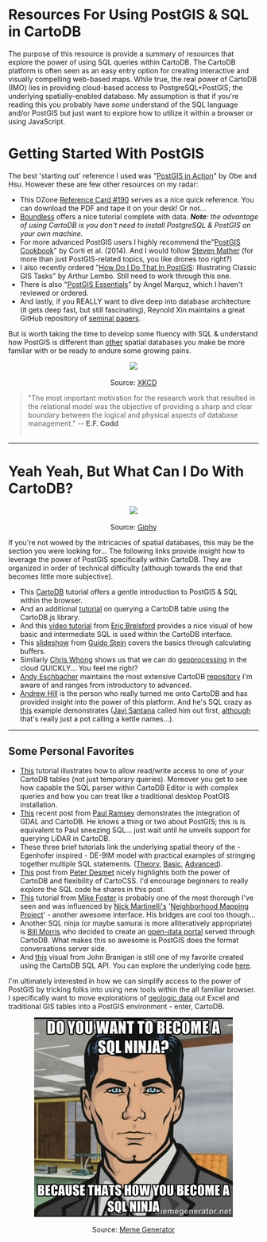 # **Resources For Using PostGIS & SQL in CartoDB**

The purpose of this resource is provide a summary of resources that explore the power of using SQL queries within CartoDB. The CartoDB platform is often seen as an easy entry option for creating interactive and visually compelling web-based maps. While true, the real power of CartoDB (IMO) lies in providing cloud-based access to PostgreSQL+PostGIS; the underlying spatially-enabled database. My assumption is that if you're reading this you probably have *some* understand of the SQL language and/or PostGIS but just want to explore how to utilize it within a browser or using JavaScript. 

# **Getting Started With PostGIS**

The best 'starting out' reference I used was "[PostGIS in Action](https://www.manning.com/books/postgis-in-action-second-edition)" by Obe and Hsu. However these are few other resources on my radar:

* This DZone [Reference Card #190](https://dzone.com/refcardz/essential-postgis) serves as a nice quick reference. You can download the PDF and tape it on your desk! Or not... 
* [Boundless](http://workshops.boundlessgeo.com/postgis-intro/) offers a nice tutorial complete with data. ***Note**: the advantage of using CartoDB is you don't need to install PostgreSQL & PostGIS on your own machine.*
* For more advanced PostGIS users I highly recommend the"[PostGIS Cookbook](http://j-vh.me/1OlPWZE)" by Corti et al. (2014). And I would follow [Steven Mather](https://twitter.com/smathermather) (for more than just PostGIS-related topics, you like drones too right?)
* I also recently ordered "[How Do I Do That In PostGIS](http://j-vh.me/1OlPI4O): Illustrating Classic GIS Tasks" by Arthur Lembo. Still need to work through this one.
* There is also "[PostGIS Essentials](http://j-vh.me/1OlQqzc)" by Angel Marquz, which I haven't reviewed or ordered.
* And lastly, if you REALLY want to dive deep into database architecture (it gets deep fast, but still fascinating), Reynold Xin maintains a great GitHub repository of [seminal papers](https://github.com/rxin/db-readings).

But is worth taking the time to develop some fluency with SQL & understand how PostGIS is different than [other](http://www.spatiallyadjusted.com/spatialtau-v2-9-geodatabase-vs-geodatabase/) spatial databases you make be more familiar with or be ready to endure some growing pains.


<p align="center">
  <img src="http://imgs.xkcd.com/comics/exploits_of_a_mom.png"> 
</p>
<p align="center">
    Source: <a href="https://xkcd.com/327/">XKCD</a>  
</p>

> "The most important motivation for the research work that resulted in the relational model was the objective of providing a sharp and clear boundary between the logical and physical aspects of database management." -- **E.F. Codd** <br><br>

---
# **Yeah Yeah, But What Can I Do With CartoDB?**
<p align="center">
  <img src="http://i.giphy.com/cg42AhGl8Ewk8.gif">
</p>
<p align="center">
    Source: <a href="http://giphy.com/gifs/reactiongifs-30-rock-bored-cg42AhGl8Ewk8">Giphy</a>
</p>

If you're not wowed by the intricacies of spatial databases, this may be the section you were looking for... The following links provide insight how to leverage the power of PostGIS specifically within CartoDB. They are organized in order of technical difficulty (although towards the end that becomes little more subjective).

* This [CartoDB](http://academy.cartodb.com/courses/04-sql-postgis.html) tutorial offers a gentle introduction to PostGIS & SQL within the browser.
* And an additional [tutorial](http://academy.cartodb.com/courses/03-cartodbjs-ground-up.html) on querying a CartoDB table using the CartoDB.js library.
* And this [video tutorial](https://www.youtube.com/watch?v=mPnuBG6wcAA) from [Eric Brelsford](https://twitter.com/ebrelsford) provides a nice visual of how basic and intermediate SQL is used within the CartoDB interface.
* This [slideshow](http://j-vh.me/1Om7qoQ) from [Guido Stein](https://twitter.com/guidos) covers the basics through calculating buffers.
* Similarly [Chris Whong](https://twitter.com/chris_whong) shows us that we can do [geoprocessing](http://blog.cartodb.com/geoprocessing-in-postgis/) in the cloud QUICKLY... You feel me right?
* [Andy Eschbacher](https://twitter.com/mrephysics) maintains the most extensive CartoDB [repository](http://cartodb.github.io/training/advanced/cartodbjs-deep-dive.html) I'm aware of and ranges from introductory to advanced.
* [Andrew Hill](https://github.com/andrewxhill/cartodb-examples) is the person who really turned me onto CartoDB and has provided insight into the power of this platform. And he's SQL crazy as [this](https://gist.github.com/andrewxhill/3875882) example demonstrates ([Javi Santana](https://twitter.com/javisantana) called him out first, [although](https://gist.github.com/javisantana) that's really just a pot calling a kettle names...).

****
## **Some Personal Favorites**

* [This](http://blog.cartodb.com/read-and-write-to-cartodb-with-the-leaflet-draw-plugin/) tutorial illustrates how to allow read/write access to one of your CartoDB tables (not just temporary queries). Moreover you get to see how capable the SQL parser within CartoDB Editor is with complex queries and how you can treat like a traditional desktop PostGIS installation.
* [This](http://blog.cartodb.com/data-sync-ogr/) recent post from [Paul Ramsey](https://twitter.com/pwramsey) demonstrates the integration of GDAL and CartoDB. He knows a thing or two about PostGIS; this is is equivalent to Paul sneezing SQL... just wait until he unveils support for querying LiDAR in CartoDB.
*  These three brief tutorials link the underlying spatial theory of the - Egenhofer inspired - DE-9IM model with practical examples of stringing together multiple SQL statements. ([Theory](http://bbvaopen4u.com/en/actualidad/introduction-geospatial-sql), [Basic](http://bbvaopen4u.com/en/actualidad/examples-geospatial-sql-i), [Advanced](http://bbvaopen4u.com/en/actualidad/examples-geospatial-sql-ii)).
*  [This](http://lifewatch.inbo.be/blog/posts/cartodb-tracking-data-tutorial.html) post from [Peter Desmet](https://twitter.com/peterdesmet) nicely highlights both the power of CartoDB and flexibility of CartoCSS. I'd encourage beginners to really explore the SQL code he shares in this post.
*  [This](http://duspviz.mit.edu/web-map-workshop/databases-leaflet-cartodb/) tutorial from [Mike Foster](https://twitter.com/mjfoster83) is probably one of the most thorough I've seen and was influenced by [Nick Martinelli's](https://twitter.com/nichom) '[Neighborhood Mapping Project](http://pnwmaps.com/neighborhoods/)' - another awesome interface. His bridges are cool too though...
*  Another SQL ninja (or maybe samurai is more alliteratively appropriate) is [Bill Morris](https://twitter.com/vtcraghead) who decided to create an [open-data portal](http://wboykinm.github.io/modular-geoportal/#15/44.4795/-73.2070) served through CartoDB. What makes this so awesome is PostGIS does the format conversations server side. 
*  And [this](http://sandbox.azavea.com/cartodbvisualization/) visual from John Branigan is still one of my favorite created using the CartoDB SQL API. You can explore the underlying code [here](http://sandbox.azavea.com/cartodbvisualization/js/functions.js).

I'm ultimately interested in how we can simplify access to the power of PostGIS by tricking folks into using new tools within the all familiar browser. I specifically want to move explorations of [geologic data](http://j-vh.me/1fy5vkt) out Excel and traditional GIS tables into a PostGIS environment - enter, CartoDB.

<p align="center">
  <img src="https://raw.githubusercontent.com/vanhoesenj/CartoDB-SQL/master/archer.jpg">
</p>
<p align="center">
    Source: <a href="http://j-vh.me/1Nax55b">Meme Generator</a>
</p>

